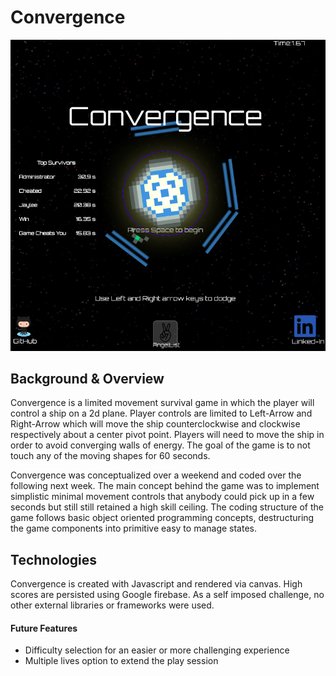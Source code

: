 # Convergence
<img src="https://raw.githubusercontent.com/applecidera/convergence/master/src/assets/Convergence_SS.png"/>

## Background & Overview
Convergence is a limited movement survival game in which the player will control a ship on a 2d plane. Player controls are limited to Left-Arrow and Right-Arrow which will move the ship counterclockwise and clockwise respectively about a center pivot point. Players will need to move the ship in order to avoid converging walls of energy. The goal of the game is to not touch any of the moving shapes for 60 seconds. 

Convergence was conceptualized over a weekend and coded over the following next week. The main concept behind the game was to implement simplistic minimal movement controls that anybody could pick up in a few seconds but still still retained a high skill ceiling. The coding structure of the game follows basic object oriented programming concepts, destructuring the game components into primitive easy to manage states. 

## Technologies
Convergence is created with Javascript and rendered via canvas. High scores are persisted using Google firebase. As a self imposed challenge, no other external libraries or frameworks were used.

#### Future Features
* Difficulty selection for an easier or more challenging experience
* Multiple lives option to extend the play session
